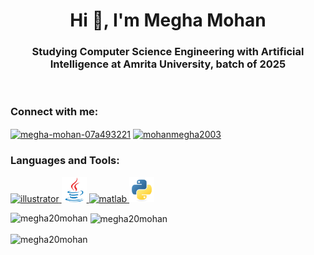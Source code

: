 <h1 align="center">Hi 👋, I'm Megha Mohan</h1>



<h3 align="center">Studying Computer Science Engineering with Artificial Intelligence at Amrita University, batch of 2025</h3>
<p align="left"> <a href="https://twitter.com/" target="blank"><img src="https://img.shields.io/twitter/follow/?logo=twitter&style=for-the-badge" alt="" /></a> </p>
<h3 align="left">Connect with me:</h3>
<p align="left">
<a href="https://linkedin.com/in/megha-mohan-07a493221" target="blank"><img align="center" src="https://raw.githubusercontent.com/rahuldkjain/github-profile-readme-generator/master/src/images/icons/Social/linked-in-alt.svg" alt="megha-mohan-07a493221" height="30" width="40" /></a>
<a href="https://www.hackerrank.com/mohanmegha2003" target="blank"><img align="center" src="https://raw.githubusercontent.com/rahuldkjain/github-profile-readme-generator/master/src/images/icons/Social/hackerrank.svg" alt="mohanmegha2003" height="30" width="40" /></a>
</p>

<h3 align="left">Languages and Tools:</h3>
<p align="left"> <a href="https://www.adobe.com/in/products/illustrator.html" target="_blank" rel="noreferrer"> <img src="https://www.vectorlogo.zone/logos/adobe_illustrator/adobe_illustrator-icon.svg" alt="illustrator" width="40" height="40"/> </a> <a href="https://www.java.com" target="_blank" rel="noreferrer"> <img src="https://raw.githubusercontent.com/devicons/devicon/master/icons/java/java-original.svg" alt="java" width="40" height="40"/> </a> <a href="https://www.mathworks.com/" target="_blank" rel="noreferrer"> <img src="https://upload.wikimedia.org/wikipedia/commons/2/21/Matlab_Logo.png" alt="matlab" width="40" height="40"/> </a> <a href="https://www.python.org" target="_blank" rel="noreferrer"> <img src="https://raw.githubusercontent.com/devicons/devicon/master/icons/python/python-original.svg" alt="python" width="40" height="40"/> </a> </p>

<p><img align="left" src="https://github-readme-stats.vercel.app/api/top-langs?username=megha20mohan&show_icons=true&theme=radical&locale=en&layout=compact" alt="megha20mohan" /></p>

<p>&nbsp;<img align="center" src="https://github-readme-stats.vercel.app/api?username=megha20mohan&theme=radical&show_icons=true&locale=en" alt="megha20mohan" /></p>

<p><img align="center" src="https://github-readme-streak-stats.herokuapp.com/?user=megha20mohan&theme=radical" alt="megha20mohan" /></p>
